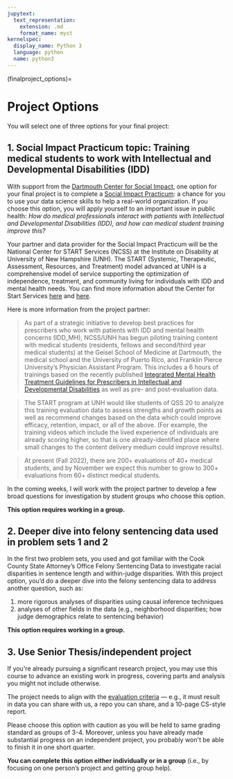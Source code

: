 ```yaml
---
jupytext:
  text_representation:
    extension: .md
    format_name: myst
kernelspec:
  display_name: Python 3
  language: python
  name: python3
---
```


(finalproject_options)=

# Project Options

You will select one of three options for your final project:


## 1. Social Impact Practicum topic: Training medical students to work with Intellectual and Developmental Disabilities (IDD)

With support from the [Dartmouth Center for Social Impact](https://students.dartmouth.edu/social-impact/), one option for your final project is to complete a [Social Impact Practicum](https://students.dartmouth.edu/social-impact/programs-initiatives/students/social-impact-practicums-sips): a chance for you to use your data science skills to help a real-world organization. If you choose this option, you will apply yourself to an important issue in public health: *How do medical professionals interact with patients with Intellectual and Developmental Disabilities (IDD), and how can medical student training improve this?*

Your partner and data provider for the Social Impact Practicum will be the National Center for START Services (NCSS) at the Institute on Disability at University of New Hampshire (UNH). The START (Systemic, Therapeutic, Assessment, Resources, and Treatment) model advanced at UNH is a comprehensive model of service supporting the optimization of independence, treatment, and community living for individuals with IDD and mental health needs. You can find more information about the Center for Start Services [here](https://centerforstartservices.org/) and [here](https://iod.unh.edu/projects/center-start-services).

Here is more information from the project partner:

> As part of a strategic initiative to develop best practices for prescribers who work with patients with IDD and mental health concerns (IDD_MH), NCSS/UNH has begun piloting training content with medical students (residents, fellows and second/third year medical students) at the Geisel School of Medicine at Dartmouth, the medical school and the University of Puerto Rico, and Franklin Pierce University’s Physician Assistant Program.  This includes a 6 hours of trainings based on the recently published [Integrated Mental Health Treatment Guidelines for Prescribers in Intellectual and Developmental Disabilities](https://centerforstartservices.org/IDD-MH-Prescribing-Guidelines) as well as pre- and post-evaluation data.

> The START program at UNH would like students of QSS 20 to analyze this training evaluation data to assess strengths and growth points as well as recommend changes based on the data which could improve efficacy, retention, impact, or all of the above.  (For example, the training videos which include the lived experience of individuals are already scoring higher, so that is one already-identified place where small changes to the content delivery medium could improve results).

> At present (Fall 2022), there are 200+ evaluations of 40+ medical students, and by November we expect this number to grow to 300+ evaluations from 60+ distinct medical students.

In the coming weeks, I will work with the project partner to develop a few broad questions for investigation by student groups who choose this option.

**This option requires working in a group.**


## 2. Deeper dive into felony sentencing data used in problem sets 1 and 2

In the first two problem sets, you used and got familiar with the Cook County State Attorney’s Office Felony Sentencing Data to investigate racial disparities in sentence length and within-judge disparities. With this project option, you’d do a deeper dive into the felony sentencing data to address another question, such as:
1. more rigorous analyses of disparities using causal inference techniques
2. analyses of other fields in the data (e.g., neighborhood disparities; how judge demographics relate to sentencing behavior)

**This option requires working in a group.**


## 3. Use Senior Thesis/independent project 

If you're already pursuing a significant research project, you may use this course to advance an existing work in progress, covering parts and analysis you might not include otherwise. 

The project needs to align with the [evaluation criteria](https://github.com/jhaber-zz/QSS20_public/blob/main/finalproj_guidelines/final_project_rubric.csv) — e.g., it must result in data you can share with us, a repo you can share, and a 10-page CS-style report.

Please choose this option with caution as you will be held to same grading standard as groups of 3-4. Moreover, unless you have already made substantial progress on an independent project, you probably won't be able to finish it in one short quarter.

**You can complete this option either individually or in a group** (i.e., by focusing on one person’s project and getting group help).
